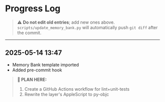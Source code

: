 # Progress Log

> ⚠️ **Do not edit old entries**; add new ones above.
> `scripts/update_memory_bank.py` will automatically push `git diff` after the commit.

---

## 2025-05-14 13:47

- Memory Bank template imported
- Added pre-commit hook

> **📝 PLAN HERE:**
>
> 1. Create a GitHub Actions workflow for lint+unit-tests
> 2. Rewrite the layer's AppleScript to py-objc
